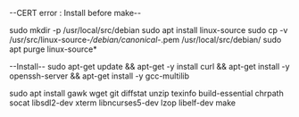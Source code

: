 --CERT error : Install before make--

sudo mkdir -p /usr/local/src/debian
sudo apt install linux-source
sudo cp -v /usr/src/linux-source-*/debian/canonical-*.pem /usr/local/src/debian/
sudo apt purge linux-source*

--Install--
sudo apt-get update && apt-get -y install curl && apt-get install -y openssh-server && apt-get install -y gcc-multilib


sudo apt install gawk wget git diffstat unzip texinfo build-essential chrpath socat libsdl2-dev xterm libncurses5-dev lzop libelf-dev make


